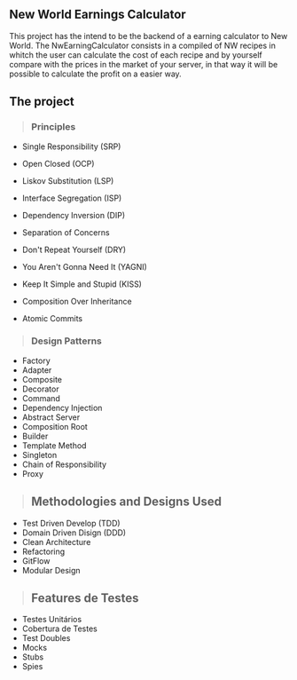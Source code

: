 ## New World Earnings Calculator

This project has the intend to be the backend of a earning calculator to New World. The NwEarningCalculator consists in a compiled of NW recipes in whitch the user can calculate the cost of each recipe and by yourself compare with the prices in the market of your server, in that way it will be possible to calculate the profit on a easier way.

## The project

> ### Principles

* Single Responsibility (SRP)
* Open Closed (OCP)
* Liskov Substitution (LSP)
* Interface Segregation (ISP)
* Dependency Inversion (DIP)

* Separation of Concerns
* Don't Repeat Yourself (DRY)
* You Aren't Gonna Need It (YAGNI)
* Keep It Simple and Stupid  (KISS)
* Composition Over Inheritance
* Atomic Commits

> ### Design Patterns

* Factory
* Adapter
* Composite
* Decorator
* Command
* Dependency Injection
* Abstract Server
* Composition Root
* Builder
* Template Method
* Singleton
* Chain of Responsibility
* Proxy

> ## Methodologies and Designs Used

* Test Driven Develop (TDD)
* Domain Driven Disign (DDD)
* Clean Architecture
* Refactoring
* GitFlow
* Modular Design

> ## Features de Testes

* Testes Unitários
* Cobertura de Testes
* Test Doubles
* Mocks
* Stubs
* Spies

